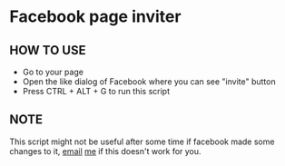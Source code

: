 # Facebook page inviter

## HOW TO USE
- Go to your page
- Open the like dialog of Facebook where you can see "invite" button
- Press CTRL + ALT + G to run this script
## NOTE
This script might not be useful after some time if facebook made some changes to it, [email](mailto:talha@codeot.com) [me](http://twitter.com/iMultiThinker) if this doesn't work for you.
